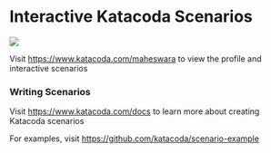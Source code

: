 # Interactive Katacoda Scenarios

[![](http://shields.katacoda.com/katacoda/maheswara/count.svg)](https://www.katacoda.com/maheswara "Get your profile on Katacoda.com")

Visit https://www.katacoda.com/maheswara to view the profile and interactive scenarios

### Writing Scenarios
Visit https://www.katacoda.com/docs to learn more about creating Katacoda scenarios

For examples, visit https://github.com/katacoda/scenario-example

